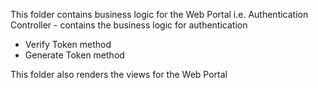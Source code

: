 This folder contains business logic for the Web Portal
i.e. Authentication Controller - contains the business logic for authentication
- Verify Token method
- Generate Token method

This folder also renders the views for the Web Portal